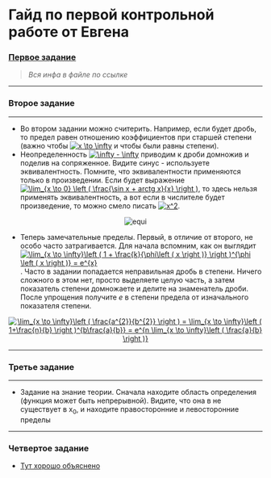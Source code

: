 # Гайд по первой контрольной работе от Евгена
### [Первое задание](https://github.com/ShamelessLad/mirea/blob/master/%D0%9C%D0%B0%D1%82%D0%B0%D0%BD/%D0%9A%D0%BE%D0%BD%D1%82%D1%80%D0%BE%D0%BB%D1%8C%D0%BD%D1%8B%D0%B5%20%D1%80%D0%B0%D0%B1%D0%BE%D1%82%D1%8B/%D0%9A%D0%BE%D0%BD%D1%82%D1%80%D0%BE%D0%BB%D1%8C%D0%BD%D0%B0%D1%8F%20%D1%80%D0%B0%D0%B1%D0%BE%D1%82%D0%B0%20%231/%D0%9E%D0%BF%D1%80%D0%B5%D0%B4%D0%B5%D0%BB%D0%B5%D0%BD%D0%B8%D0%B5%20%D0%BF%D1%80%D0%B5%D0%B4%D0%B5%D0%BB%D0%B0%20%D0%B2%20%D1%82%D0%BE%D1%87%D0%BA%D0%B5.docx)
>*Вся инфа в файле по ссылке*
---
### Второе задание
---
+ Во втором задании можно считерить. Например, если будет дробь, то предел равен отношению коэффициентов при старшей степени (важно чтобы <a href="https://www.codecogs.com/eqnedit.php?latex=x&space;\to&space;\infty" target="_blank"><img src="https://latex.codecogs.com/gif.latex?x&space;\to&space;\infty" title="x \to \infty" /></a> и чтобы были равны степени). 
+ Неопределенность <a href="https://www.codecogs.com/eqnedit.php?latex=\infty&space;-&space;\infty" target="_blank"><img src="https://latex.codecogs.com/gif.latex?\infty&space;-&space;\infty" title="\infty - \infty" /></a> приводим к дроби домножив и поделив на сопряженное. Видите синус - используете эквивалентность. Помните, что эквивалентности применяются только в произведении. Если будет выражение <a href="https://www.codecogs.com/eqnedit.php?latex=\lim_{x&space;\to&space;0}&space;\left&space;(&space;\frac{\sin&space;x&space;&plus;&space;arctg&space;x}{x}&space;\right&space;)" target="_blank"><img src="https://latex.codecogs.com/gif.latex?\lim_{x&space;\to&space;0}&space;\left&space;(&space;\frac{\sin&space;x&space;&plus;&space;arctg&space;x}{x}&space;\right&space;)" title="\lim_{x \to 0} \left ( \frac{\sin x + arctg x}{x} \right )" /></a>, то здесь нельзя применять эквивалентность, а вот если в числителе будет произведение, то можно смело писать <a href="https://www.codecogs.com/eqnedit.php?latex=x^2" target="_blank"><img src="https://latex.codecogs.com/gif.latex?x^2" title="x^2" /></a>.
<p align="center">
  <img src="https://github.com/ShamelessLad/mirea/blob/master/%D0%9C%D0%B0%D1%82%D0%B0%D0%BD/%D0%9A%D0%BE%D0%BD%D1%82%D1%80%D0%BE%D0%BB%D1%8C%D0%BD%D1%8B%D0%B5%20%D1%80%D0%B0%D0%B1%D0%BE%D1%82%D1%8B/%D0%9A%D0%BE%D0%BD%D1%82%D1%80%D0%BE%D0%BB%D1%8C%D0%BD%D0%B0%D1%8F%20%D1%80%D0%B0%D0%B1%D0%BE%D1%82%D0%B0%20%231/%D0%A2%D0%B0%D0%B1%D0%BB%D0%B8%D0%B0%D1%86%20%D1%8D%D0%BA%D0%B2%20%D0%B1%D0%BC%20%D1%84%D1%83%D0%BD%D0%BA%D1%86%D0%B8%D0%B9.jpg" alt="equi"/>
</p>

+ Теперь замечательные пределы. Первый, в отличие от второго, не особо часто затрагивается. Для начала вспомним, как он выглядит <a href="https://www.codecogs.com/eqnedit.php?latex=\lim_{x&space;\to&space;\infty}\left&space;(&space;1&space;&plus;&space;\frac{k}{\phi\left&space;(&space;x&space;\right&space;)}&space;\right&space;)^{\phi&space;\left&space;(&space;x&space;\right&space;)}&space;=&space;e^{x}" target="_blank"><img src="https://latex.codecogs.com/gif.latex?\lim_{x&space;\to&space;\infty}\left&space;(&space;1&space;&plus;&space;\frac{k}{\phi\left&space;(&space;x&space;\right&space;)}&space;\right&space;)^{\phi&space;\left&space;(&space;x&space;\right&space;)}&space;=&space;e^{x}" title="\lim_{x \to \infty}\left ( 1 + \frac{k}{\phi\left ( x \right )} \right )^{\phi \left ( x \right )} = e^{x}" /></a>. Часто в задании попадается неправильная дробь в степени. Ничего сложного в этом нет, просто выделяете целую часть, а затем показатель степени домножаете и делите на знаменатель дроби. После упрощения получите *е* в степени предела от изначального показателя степени.
<p align="center">
  <a href="https://www.codecogs.com/eqnedit.php?latex=\dpi{150}&space;\lim_{x&space;\to&space;\infty}\left&space;(&space;\frac{a^{2}}{b^{2}}&space;\right&space;)&space;=&space;\lim_{x&space;\to&space;\infty}\left&space;(&space;1&plus;\frac{n}{b}&space;\right&space;)^{b\frac{a}{b}}&space;=&space;e^{n&space;\lim_{x&space;\to&space;\infty}\left&space;(&space;\frac{a}{b}&space;\right&space;)}" target="_blank"><img src="https://latex.codecogs.com/gif.latex?\dpi{150}&space;\lim_{x&space;\to&space;\infty}\left&space;(&space;\frac{a^{2}}{b^{2}}&space;\right&space;)&space;=&space;\lim_{x&space;\to&space;\infty}\left&space;(&space;1&plus;\frac{n}{b}&space;\right&space;)^{b\frac{a}{b}}&space;=&space;e^{n&space;\lim_{x&space;\to&space;\infty}\left&space;(&space;\frac{a}{b}&space;\right&space;)}" title="\lim_{x \to \infty}\left ( \frac{a^{2}}{b^{2}} \right ) = \lim_{x \to \infty}\left ( 1+\frac{n}{b} \right )^{b\frac{a}{b}} = e^{n \lim_{x \to \infty}\left ( \frac{a}{b} \right )}" /></a>
</p>

---
### Третье задание
---
+ Задание на знание теории. Сначала находите область определения (функция может быть непрерывной). Видите, что она в не существует в x<sub>0</sub>, и находите правосторонние и левосторонние пределы
---
### Четвертое задание
+ [Тут хорошо объяснено](http://www.math24.ru/точки-разрыва-функции.html)
